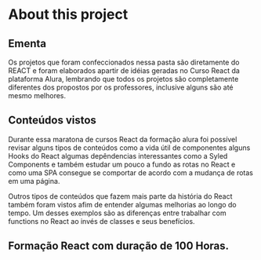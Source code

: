 # About this project

## Ementa
Os projetos que foram confeccionados nessa pasta são diretamente do REACT e foram elaborados apartir de idéias geradas no Curso React da plataforma Alura, lembrando que todos os projetos são completamente diferentes dos propostos por os professores, inclusive alguns são até mesmo melhores. 

## Conteúdos vistos
Durante essa maratona de cursos React da formação alura foi possível revisar alguns tipos de conteúdos como a vida útil de componentes alguns Hooks do React algumas depêndencias interessantes como a Syled Components e também estudar um pouco a fundo as rotas no React e como uma SPA consegue se comportar de acordo com a mudança de rotas em uma página. 

Outros tipos de conteúdos que fazem mais parte da história do React também foram vistos afim de entender algumas melhorias ao longo do tempo. Um desses exemplos são as diferenças entre trabalhar com functions no React ao invés de classes e seus benefícios.

## Formação React com duração de 100 Horas.